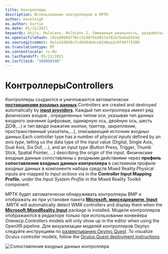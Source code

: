 ```yaml
---
title: Контроллеры
description: Использование контроллеров в МРТК
author: keveleigh
ms.author: kurtie
ms.date: 01/12/2021
keywords: Unity, HoloLens, HoloLens 2, Смешанная реальность, разработка, МРТК, контроллеры,
ms.openlocfilehash: c92ad099d770cc52467918053af02e7bebab928d
ms.sourcegitcommit: 8e1a1d48d9c7cd94dab4ce6246aa2c0f49ff5308
ms.translationtype: MT
ms.contentlocale: ru-RU
ms.lasthandoff: 05/13/2021
ms.locfileid: "109850340"
---
```

# <a name="controllers"></a><span data-ttu-id="82797-104">Контроллеры</span><span class="sxs-lookup"><span data-stu-id="82797-104">Controllers</span></span>

<span data-ttu-id="82797-105">Контроллеры создаются и уничтожаются автоматически [**поставщиками входных данных**](input-providers.md).</span><span class="sxs-lookup"><span data-stu-id="82797-105">Controllers are created and destroyed automatically by [**input providers**](input-providers.md).</span></span> <span data-ttu-id="82797-106">Каждый тип контроллера имеет ряд *физических входов* , определенных *типом оси*, указывая тип данных входного значения (цифровые, одинарную ось, двойную ось, шесть ДОФ,...) и *тип ввода* (нажатие кнопки, триггер, закрепление, пространственный указатель,...), описывающий источник входных данных.</span><span class="sxs-lookup"><span data-stu-id="82797-106">Each controller type has a number of *physical inputs* defined by an *axis type*, telling us the data type of the input value (Digital, Single Axis, Dual Axis, Six Dof, ...), and an *input type* (Button Press, Trigger, Thumb Stick, Spatial Pointer, ...) describing the origin of the input.</span></span> <span data-ttu-id="82797-107">Физические входные данные сопоставлены с *входными действиями* через **профиль сопоставления входных данных контроллера** в *системном профиле входных* данных в компоненте набора средств Mixed Reality.</span><span class="sxs-lookup"><span data-stu-id="82797-107">Physical inputs are mapped to *input actions* via in the **Controller Input Mapping Profile**, under the *Input System Profile* in the Mixed Reality Toolkit component.</span></span>

<span data-ttu-id="82797-108">МРТК будет автоматически обнаруживать контроллеры ВМР и отображать их при установке пакета [**Microsoft. микседреалити. Input**](/windows/mixed-reality/develop/unity/unity-reverb-g2-controllers#installing-microsoftmixedrealityinput-with-the-mixed-reality-feature-tool) .</span><span class="sxs-lookup"><span data-stu-id="82797-108">MRTK will automatically detect WMR controllers and display them when the [**Microsoft.MixedReality.Input**](/windows/mixed-reality/develop/unity/unity-reverb-g2-controllers#installing-microsoftmixedrealityinput-with-the-mixed-reality-feature-tool) package is installed.</span></span> <span data-ttu-id="82797-109">Модели контроллеров отображаются в редакторе только при использовании конвейера Опенкср.</span><span class="sxs-lookup"><span data-stu-id="82797-109">Controllers models will only show up in the editor when using the OpenXR pipeline.</span></span> <span data-ttu-id="82797-110">Для визуализации моделей контроллеров Окулус следуйте инструкциям по [развертыванию Окулус Quest](/windows/mixed-reality/mrtk-unity/supported-devices/oculus-quest-mrtk.md) .</span><span class="sxs-lookup"><span data-stu-id="82797-110">To visualize Oculus controller models, follow the [Oculus Quest deployment instructions](/windows/mixed-reality/mrtk-unity/supported-devices/oculus-quest-mrtk.md)</span></span>

![Сопоставление входных данных контроллера](../images/input/ControllerInputMapping.png)